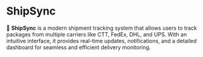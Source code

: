 # ShipSync
🚀 **ShipSync** is a modern shipment tracking system that allows users to track packages from multiple carriers like CTT, FedEx, DHL, and UPS. With an intuitive interface, it provides real-time updates, notifications, and a detailed dashboard for seamless and efficient delivery monitoring.
